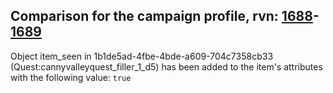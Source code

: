 ## Comparison for the campaign profile, rvn: [1688](https://github.com/PRO100KatYT/FortniteProfileRevisions/tree/main/profiles/campaign/1688%20campaign.json)-[1689](https://github.com/PRO100KatYT/FortniteProfileRevisions/tree/main/profiles/campaign/1689%20campaign.json)

Object item_seen in 1b1de5ad-4fbe-4bde-a609-704c7358cb33 (Quest:cannyvalleyquest_filler_1_d5) has been added to the item's attributes with the following value: `true`
<br><br>
